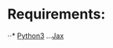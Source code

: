 # Requirements:

⋅⋅* [Python3](https://www.python.org/downloads/)
...[Jax](https://jax.readthedocs.io/en/latest/installation.html)

